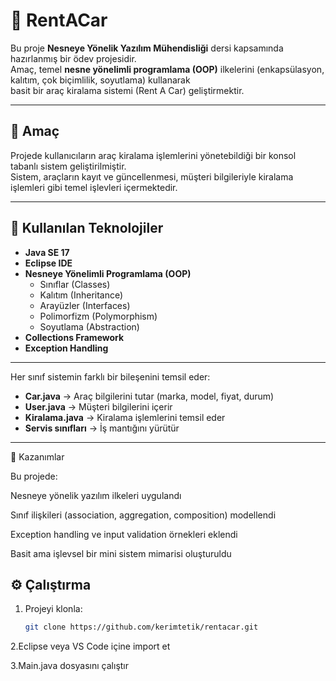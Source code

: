 # 🚗 RentACar

Bu proje **Nesneye Yönelik Yazılım Mühendisliği** dersi kapsamında hazırlanmış bir ödev projesidir.  
Amaç, temel **nesne yönelimli programlama (OOP)** ilkelerini (enkapsülasyon, kalıtım, çok biçimlilik, soyutlama) kullanarak  
basit bir araç kiralama sistemi (Rent A Car) geliştirmektir.

---

## 🎯 Amaç

Projede kullanıcıların araç kiralama işlemlerini yönetebildiği bir konsol tabanlı sistem geliştirilmiştir.  
Sistem, araçların kayıt ve güncellenmesi, müşteri bilgileriyle kiralama işlemleri gibi temel işlevleri içermektedir.

---

## 🧱 Kullanılan Teknolojiler

- **Java SE 17**
- **Eclipse IDE**
- **Nesneye Yönelimli Programlama (OOP)**
  - Sınıflar (Classes)
  - Kalıtım (Inheritance)
  - Arayüzler (Interfaces)
  - Polimorfizm (Polymorphism)
  - Soyutlama (Abstraction)
- **Collections Framework**
- **Exception Handling**

---
Her sınıf sistemin farklı bir bileşenini temsil eder:
- **Car.java** → Araç bilgilerini tutar (marka, model, fiyat, durum)
- **User.java** → Müşteri bilgilerini içerir
- **Kiralama.java** → Kiralama işlemlerini temsil eder
- **Servis sınıfları** → İş mantığını yürütür

---
📘 Kazanımlar

Bu projede:

Nesneye yönelik yazılım ilkeleri uygulandı

Sınıf ilişkileri (association, aggregation, composition) modellendi

Exception handling ve input validation örnekleri eklendi

Basit ama işlevsel bir mini sistem mimarisi oluşturuldu


## ⚙️ Çalıştırma

1. Projeyi klonla:
   ```bash
   git clone https://github.com/kerimtetik/rentacar.git

2.Eclipse veya VS Code içine import et

3.Main.java dosyasını çalıştır




